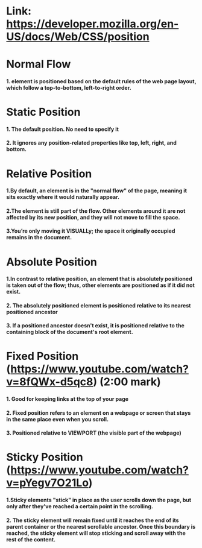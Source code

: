 
# Link: https://developer.mozilla.org/en-US/docs/Web/CSS/position


# Normal Flow 
#### 1. element is positioned based on the default rules of the web page layout, which follow a top-to-bottom, left-to-right order.
# Static Position
#### 1. The default position. No need to specify it
#### 2. It ignores any position-related properties like top, left, right, and bottom.


# Relative Position
#### 1.By default, an element is in the "normal flow" of the page, meaning it sits exactly where it would naturally appear.
#### 2.The element is still part of the flow. Other elements around it are not affected by its new position, and they will not move to fill the space.
#### 3.You’re only moving it VISUALLy; the space it originally occupied remains in the document.


# Absolute Position
#### 1.In contrast to relative position, an element that is absolutely positioned is taken out of the flow; thus, other elements are positioned as if it did not exist.
#### 2. The absolutely positioned element is positioned relative to its nearest positioned ancestor 
#### 3. If a positioned ancestor doesn't exist, it is positioned relative to the containing block of the document's root element.

# Fixed Position (https://www.youtube.com/watch?v=8fQWx-d5qc8) (2:00 mark)
#### 1. Good for keeping links at the top of your page
#### 2. Fixed position refers to an element on a webpage or screen that stays in the same place even when you scroll. 
#### 3. Positioned relative to VIEWPORT (the visible part of the webpage)

# Sticky Position (https://www.youtube.com/watch?v=pYegv7O21Lo)
#### 1.Sticky elements "stick" in place as the user scrolls down the page, but only after they've reached a certain point in the scrolling.
#### 2.  The sticky element will remain fixed until it reaches the end of its parent container or the nearest scrollable ancestor. Once this boundary is reached, the sticky element will stop sticking and scroll away with the rest of the content.
